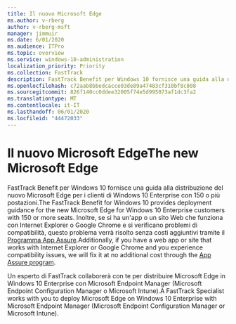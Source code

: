 ```yaml
---
title: Il nuovo Microsoft Edge
ms.author: v-rberg
author: v-rberg-msft
manager: jimmuir
ms.date: 6/01/2020
ms.audience: ITPro
ms.topic: overview
ms.service: windows-10-administration
localization_priority: Priority
ms.collection: FastTrack
description: FastTrack Benefit per Windows 10 fornisce una guida alla distribuzione del nuovo Microsoft Edge per i clienti di Windows 10 Enterprise con 150 o più postazioni.
ms.openlocfilehash: c72aab8bbedcacce03de89a47483cf310bf8c808
ms.sourcegitcommit: 826f140cc0ddee32005f74e5d995073af1dc3fa2
ms.translationtype: MT
ms.contentlocale: it-IT
ms.lasthandoff: 06/01/2020
ms.locfileid: "44472033"
---
```

# <a name="the-new-microsoft-edge"></a><span data-ttu-id="6ce7c-103">Il nuovo Microsoft Edge</span><span class="sxs-lookup"><span data-stu-id="6ce7c-103">The new Microsoft Edge</span></span>

<span data-ttu-id="6ce7c-104">FastTrack Benefit per Windows 10 fornisce una guida alla distribuzione del nuovo Microsoft Edge per i clienti di Windows 10 Enterprise con 150 o più postazioni.</span><span class="sxs-lookup"><span data-stu-id="6ce7c-104">The FastTrack Benefit for Windows 10 provides deployment guidance for the new Microsoft Edge for Windows 10 Enterprise customers with 150 or more seats.</span></span> <span data-ttu-id="6ce7c-105">Inoltre, se si ha un'app o un sito Web che funziona con Internet Explorer o Google Chrome e si verificano problemi di compatibilità, questo problema verrà risolto senza costi aggiuntivi tramite il [Programma App Assure](Win-10-app-assure.md).</span><span class="sxs-lookup"><span data-stu-id="6ce7c-105">Additionally, if you have a web app or site that works with Internet Explorer or Google Chrome and you experience compatibility issues, we will fix it at no additional cost through the [App Assure program](Win-10-app-assure.md).</span></span>

<span data-ttu-id="6ce7c-106">Un esperto di FastTrack collaborerà con te per distribuire Microsoft Edge in Windows 10 Enterprise con Microsoft Endpoint Manager (Microsoft Endpoint Configuration Manager o Microsoft Intune).</span><span class="sxs-lookup"><span data-stu-id="6ce7c-106">A FastTrack Specialist works with you to deploy Microsoft Edge on Windows 10 Enterprise with Microsoft Endpoint Manager (Microsoft Endpoint Configuration Manager or Microsoft Intune).</span></span>


